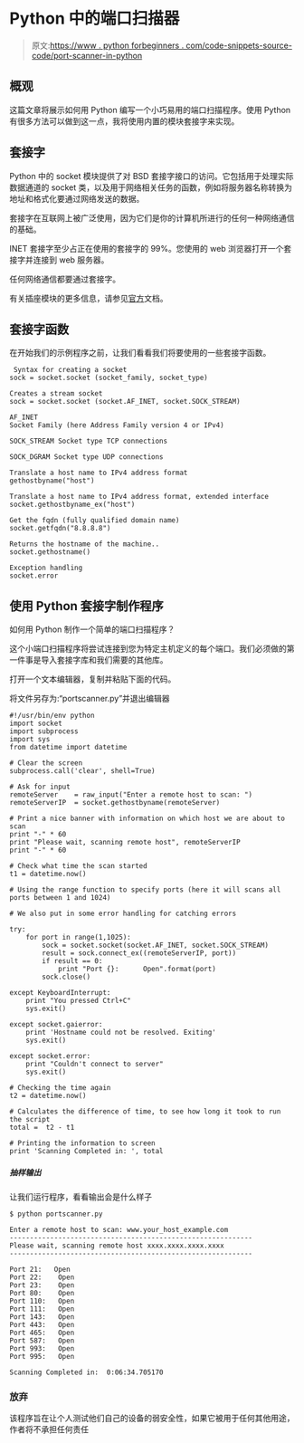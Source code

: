 # Python 中的端口扫描器

> 原文:[https://www . python forbeginners . com/code-snippets-source-code/port-scanner-in-python](https://www.pythonforbeginners.com/code-snippets-source-code/port-scanner-in-python)

## 概观

这篇文章将展示如何用 Python 编写一个小巧易用的端口扫描程序。使用 Python 有很多方法可以做到这一点，我将使用内置的模块套接字来实现。

## 套接字

Python 中的 socket 模块提供了对 BSD 套接字接口的访问。它包括用于处理实际数据通道的 socket 类，以及用于网络相关任务的函数，例如将服务器名称转换为地址和格式化要通过网络发送的数据。

套接字在互联网上被广泛使用，因为它们是你的计算机所进行的任何一种网络通信的基础。

INET 套接字至少占正在使用的套接字的 99%。您使用的 web 浏览器打开一个套接字并连接到 web 服务器。

任何网络通信都要通过套接字。

有关插座模块的更多信息，请参见[官方](https://docs.python.org/2/howto/sockets.html "socket_python")文档。

## 套接字函数

在开始我们的示例程序之前，让我们看看我们将要使用的一些套接字函数。

```
 Syntax for creating a socket
sock = socket.socket (socket_family, socket_type)

Creates a stream socket
sock = socket.socket (socket.AF_INET, socket.SOCK_STREAM)

AF_INET 
Socket Family (here Address Family version 4 or IPv4) 

SOCK_STREAM Socket type TCP connections 

SOCK_DGRAM Socket type UDP connections 

Translate a host name to IPv4 address format 
gethostbyname("host") 

Translate a host name to IPv4 address format, extended interface
socket.gethostbyname_ex("host")  

Get the fqdn (fully qualified domain name)
socket.getfqdn("8.8.8.8")  

Returns the hostname of the machine..
socket.gethostname()  

Exception handling
socket.error
```

## 使用 Python 套接字制作程序

如何用 Python 制作一个简单的端口扫描程序？

这个小端口扫描程序将尝试连接到您为特定主机定义的每个端口。我们必须做的第一件事是导入套接字库和我们需要的其他库。

打开一个文本编辑器，复制并粘贴下面的代码。

将文件另存为:“portscanner.py”并退出编辑器

```
#!/usr/bin/env python
import socket
import subprocess
import sys
from datetime import datetime

# Clear the screen
subprocess.call('clear', shell=True)

# Ask for input
remoteServer    = raw_input("Enter a remote host to scan: ")
remoteServerIP  = socket.gethostbyname(remoteServer)

# Print a nice banner with information on which host we are about to scan
print "-" * 60
print "Please wait, scanning remote host", remoteServerIP
print "-" * 60

# Check what time the scan started
t1 = datetime.now()

# Using the range function to specify ports (here it will scans all ports between 1 and 1024)

# We also put in some error handling for catching errors

try:
    for port in range(1,1025):  
        sock = socket.socket(socket.AF_INET, socket.SOCK_STREAM)
        result = sock.connect_ex((remoteServerIP, port))
        if result == 0:
            print "Port {}: 	 Open".format(port)
        sock.close()

except KeyboardInterrupt:
    print "You pressed Ctrl+C"
    sys.exit()

except socket.gaierror:
    print 'Hostname could not be resolved. Exiting'
    sys.exit()

except socket.error:
    print "Couldn't connect to server"
    sys.exit()

# Checking the time again
t2 = datetime.now()

# Calculates the difference of time, to see how long it took to run the script
total =  t2 - t1

# Printing the information to screen
print 'Scanning Completed in: ', total 
```

##### 抽样输出

让我们运行程序，看看输出会是什么样子

```
$ python portscanner.py

Enter a remote host to scan: www.your_host_example.com
------------------------------------------------------------
Please wait, scanning remote host xxxx.xxxx.xxxx.xxxx
------------------------------------------------------------

Port 21:   Open
Port 22:    Open
Port 23:    Open
Port 80:    Open
Port 110:   Open
Port 111:   Open
Port 143:   Open
Port 443:   Open
Port 465:   Open
Port 587:   Open
Port 993:   Open
Port 995:   Open

Scanning Completed in:  0:06:34.705170 
```

### 放弃

该程序旨在让个人测试他们自己的设备的弱安全性，如果它被用于任何其他用途，作者将不承担任何责任